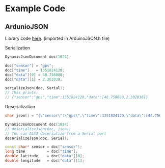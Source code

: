 # Example Code

## ArdunioJSON

Library code [here](https://arduinojson.org/). (imported in ArduinoJSON.h file)

Serialization

```cpp
DynamicJsonDocument doc(1024);

doc["sensor"] = "gps";
doc["time"]   = 1351824120;
doc["data"][0] = 48.756080;
doc["data"][1] = 2.302038;

serializeJson(doc, Serial);
// This prints:
// {"sensor":"gps","time":1351824120,"data":[48.756080,2.302038]}
```

Deserialization

```cpp
char json[] = "{\"sensor\":\"gps\",\"time\":1351824120,\"data\":[48.756080,2.302038]}";

DynamicJsonDocument doc(1024);
// deserializeJson(doc, json);
// You can ALSO deserialize from a Serial port
deserializeJson(doc, Serial);

const char* sensor = doc["sensor"];
long time          = doc["time"];
double latitude    = doc["data"][0];
double longitude   = doc["data"][1];
```
